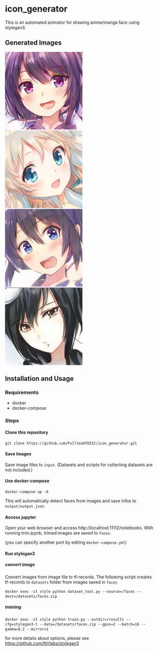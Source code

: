 # icon_generator
This is an automated animator for drawing anime/manga face using stylegan3.

## Generated Images

![sample1](https://github.com/FullteaOfEEIC/icon_generator/blob/master/sample_images/sample1.png)
![sample2](https://github.com/FullteaOfEEIC/icon_generator/blob/master/sample_images/sample2.png)
![sample3](https://github.com/FullteaOfEEIC/icon_generator/blob/master/sample_images/sample3.png)
![sample4](https://github.com/FullteaOfEEIC/icon_generator/blob/master/sample_images/sample4.png)

## Installation and Usage

### Requirements

- docker
- docker-compose

### Steps

#### Clone this repository
```
git clone https://github.com/FullteaOfEEIC/icon_generator.git
```

#### Save Images
Save image files to ```input```. (Datasets and scripts for collecting datasets are not included.)

#### Use docker-compose
```
docker-compose up -d
```
This will automatically detect faces from images and save infos to ```output/output.json```.

#### Access jupyter

Open your web browser and access http://localhost:11112/notebooks.
With running trim.ipynb, trimed images are saved to ```faces```.

(you can specify another port by editing ```docker-compose.yml```)

#### Run stylegan3

##### convert image 
Convert images from image file to tf-records.
The following script creates tf-records to ```datasets``` folder from images saved in ```faces```
```
docker exec -it style python dataset_tool.py --source=/faces --dest=/datasets/faces.zip
```
##### training
```
docker exec -it style python train.py --outdir=/results --cfg=stylegan3-t --data=/datasets/faces.zip --gpus=2 --batch=16 --gamma=8.2 --mirror=1
```
for more details about options, please see https://github.com/NVlabs/stylegan3
